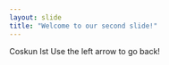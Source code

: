 ```yaml
---
layout: slide
title: "Welcome to our second slide!"
---
```

Coskun Ist 
Use the left arrow to go back!
